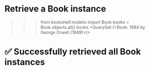 # Retrieve a Book instance

>>> from bookshelf.models import Book
>>> books = Book.objects.all()
>>> books
<QuerySet [<Book: 1984 by George Orwell (1949)>]>
# ✅ Successfully retrieved all Book instances
